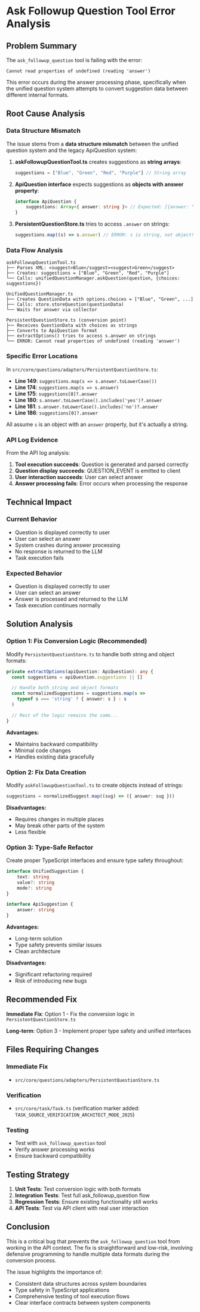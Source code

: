 # Ask Followup Question Tool Error Analysis

## Problem Summary

The `ask_followup_question` tool is failing with the error:

```
Cannot read properties of undefined (reading 'answer')
```

This error occurs during the answer processing phase, specifically when the unified question system attempts to convert suggestion data between different internal formats.

## Root Cause Analysis

### Data Structure Mismatch

The issue stems from a **data structure mismatch** between the unified question system and the legacy ApiQuestion system:

1. **askFollowupQuestionTool.ts** creates suggestions as **string arrays**:

    ```typescript
    suggestions = ["Blue", "Green", "Red", "Purple"] // String array
    ```

2. **ApiQuestion interface** expects suggestions as **objects with answer property**:

    ```typescript
    interface ApiQuestion {
    	suggestions: Array<{ answer: string }> // Expected: [{answer: "Blue"}, {answer: "Green"}, ...]
    }
    ```

3. **PersistentQuestionStore.ts** tries to access `.answer` on strings:
    ```typescript
    suggestions.map((s) => s.answer) // ERROR: s is string, not object!
    ```

### Data Flow Analysis

```
askFollowupQuestionTool.ts
├── Parses XML: <suggest>Blue</suggest><suggest>Green</suggest>
├── Creates: suggestions = ["Blue", "Green", "Red", "Purple"]
└── Calls: unifiedQuestionManager.askQuestion(question, {choices: suggestions})

UnifiedQuestionManager.ts
├── Creates QuestionData with options.choices = ["Blue", "Green", ...]
├── Calls: store.storeQuestion(questionData)
└── Waits for answer via collector

PersistentQuestionStore.ts (conversion point)
├── Receives QuestionData with choices as strings
├── Converts to ApiQuestion format
├── extractOptions() tries to access s.answer on strings
└── ERROR: Cannot read properties of undefined (reading 'answer')
```

### Specific Error Locations

In `src/core/questions/adapters/PersistentQuestionStore.ts`:

- **Line 149**: `suggestions.map(s => s.answer.toLowerCase())`
- **Line 174**: `suggestions.map(s => s.answer)`
- **Line 175**: `suggestions[0]?.answer`
- **Line 180**: `s.answer.toLowerCase().includes('yes')?.answer`
- **Line 181**: `s.answer.toLowerCase().includes('no')?.answer`
- **Line 186**: `suggestions[0]?.answer`

All assume `s` is an object with an `answer` property, but it's actually a string.

### API Log Evidence

From the API log analysis:

1. **Tool execution succeeds**: Question is generated and parsed correctly
2. **Question display succeeds**: QUESTION_EVENT is emitted to client
3. **User interaction succeeds**: User can select answer
4. **Answer processing fails**: Error occurs when processing the response

## Technical Impact

### Current Behavior

- Question is displayed correctly to user
- User can select an answer
- System crashes during answer processing
- No response is returned to the LLM
- Task execution fails

### Expected Behavior

- Question is displayed correctly to user
- User can select an answer
- Answer is processed and returned to the LLM
- Task execution continues normally

## Solution Analysis

### Option 1: Fix Conversion Logic (Recommended)

Modify `PersistentQuestionStore.ts` to handle both string and object formats:

```typescript
private extractOptions(apiQuestion: ApiQuestion): any {
  const suggestions = apiQuestion.suggestions || []

  // Handle both string and object formats
  const normalizedSuggestions = suggestions.map(s =>
    typeof s === 'string' ? { answer: s } : s
  )

  // Rest of the logic remains the same...
}
```

**Advantages:**

- Maintains backward compatibility
- Minimal code changes
- Handles existing data gracefully

### Option 2: Fix Data Creation

Modify `askFollowupQuestionTool.ts` to create objects instead of strings:

```typescript
suggestions = normalizedSuggest.map((sug) => ({ answer: sug }))
```

**Disadvantages:**

- Requires changes in multiple places
- May break other parts of the system
- Less flexible

### Option 3: Type-Safe Refactor

Create proper TypeScript interfaces and ensure type safety throughout:

```typescript
interface UnifiedSuggestion {
	text: string
	value?: string
	mode?: string
}

interface ApiSuggestion {
	answer: string
}
```

**Advantages:**

- Long-term solution
- Type safety prevents similar issues
- Clean architecture

**Disadvantages:**

- Significant refactoring required
- Risk of introducing new bugs

## Recommended Fix

**Immediate Fix**: Option 1 - Fix the conversion logic in `PersistentQuestionStore.ts`

**Long-term**: Option 3 - Implement proper type safety and unified interfaces

## Files Requiring Changes

### Immediate Fix

- `src/core/questions/adapters/PersistentQuestionStore.ts`

### Verification

- `src/core/task/Task.ts` (verification marker added: `TASK_SOURCE_VERIFICATION_ARCHITECT_MODE_2025`)

### Testing

- Test with `ask_followup_question` tool
- Verify answer processing works
- Ensure backward compatibility

## Testing Strategy

1. **Unit Tests**: Test conversion logic with both formats
2. **Integration Tests**: Test full ask_followup_question flow
3. **Regression Tests**: Ensure existing functionality still works
4. **API Tests**: Test via API client with real user interaction

## Conclusion

This is a critical bug that prevents the `ask_followup_question` tool from working in the API context. The fix is straightforward and low-risk, involving defensive programming to handle multiple data formats during the conversion process.

The issue highlights the importance of:

- Consistent data structures across system boundaries
- Type safety in TypeScript applications
- Comprehensive testing of tool execution flows
- Clear interface contracts between system components
